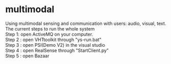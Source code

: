 # multimodal
Using multimodal sensing and communication with users: audio, visual, text.  
The current steps to run the whole system  
Step 1: open ActiveMQ on your computer.  
Step 2 : open VHTtoolkit through "ys-run.bat"  
Step 3 : open PSI(Demo V2) in the visual studio  
Step 4 : open RealSense through "StartClient.py"  
Step 5 : open Bazaar  
